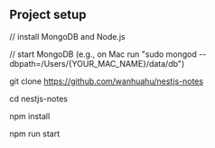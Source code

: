## Project setup
// install MongoDB and Node.js

// start MongoDB (e.g., on Mac run "sudo mongod --dbpath=/Users/{YOUR_MAC_NAME}/data/db")

git clone https://github.com/wanhuahu/nestjs-notes

cd nestjs-notes

npm install

npm run start
